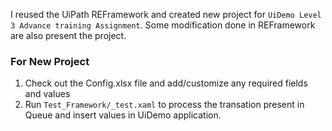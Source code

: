 I reused the UiPath REFramework and created new project for `UiDemo Level 3 Advance training Assignment`. Some modification done in REFramework are also present the project.

### For New Project ###

1. Check out the Config.xlsx file and add/customize any required fields and values
2. Run `Test_Framework/_test.xaml` to process the transation present in Queue and insert values in UiDemo application.
